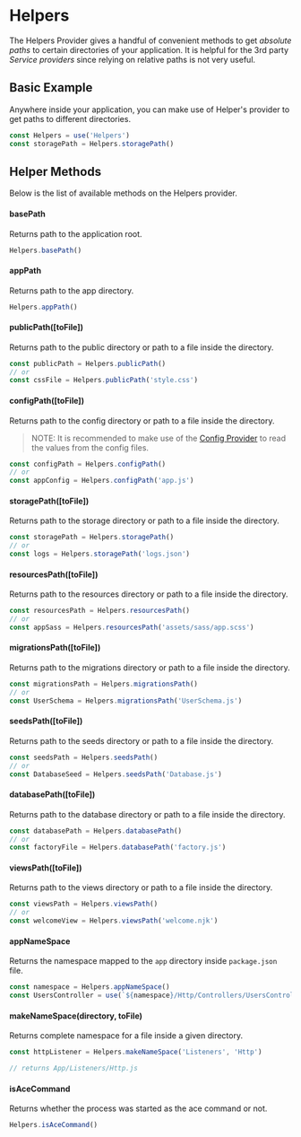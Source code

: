 # Helpers

The Helpers Provider gives a handful of convenient methods to get *absolute paths* to certain directories of your application. It is helpful for the 3rd party *Service providers* since relying on relative paths is not very useful.

## Basic Example
Anywhere inside your application, you can make use of Helper's provider to get paths to different directories.

```js
const Helpers = use('Helpers')
const storagePath = Helpers.storagePath()
```

## Helper Methods
Below is the list of available methods on the Helpers provider.

#### basePath
Returns path to the application root.

```js
Helpers.basePath()
```

#### appPath
Returns path to the app directory.

```js
Helpers.appPath()
```

#### publicPath([toFile])
Returns path to the public directory or path to a file inside the directory.

```js
const publicPath = Helpers.publicPath()
// or
const cssFile = Helpers.publicPath('style.css')
```

#### configPath([toFile])
Returns path to the config directory or path to a file inside the directory.

> NOTE: It is recommended to make use of the [Config Provider](/markdown/03-getting-started/03-configuration.md) to read the values from the config files.

```js
const configPath = Helpers.configPath()
// or
const appConfig = Helpers.configPath('app.js')
```

#### storagePath([toFile])
Returns path to the storage directory or path to a file inside the directory.

```js
const storagePath = Helpers.storagePath()
// or
const logs = Helpers.storagePath('logs.json')
```

#### resourcesPath([toFile])
Returns path to the resources directory or path to a file inside the directory.

```js
const resourcesPath = Helpers.resourcesPath()
// or
const appSass = Helpers.resourcesPath('assets/sass/app.scss')
```

#### migrationsPath([toFile])
Returns path to the migrations directory or path to a file inside the directory.

```js
const migrationsPath = Helpers.migrationsPath()
// or
const UserSchema = Helpers.migrationsPath('UserSchema.js')
```

#### seedsPath([toFile])
Returns path to the seeds directory or path to a file inside the directory.

```js
const seedsPath = Helpers.seedsPath()
// or
const DatabaseSeed = Helpers.seedsPath('Database.js')
```

#### databasePath([toFile])
Returns path to the database directory or path to a file inside the directory.

```js
const databasePath = Helpers.databasePath()
// or
const factoryFile = Helpers.databasePath('factory.js')
```

#### viewsPath([toFile])
Returns path to the views directory or path to a file inside the directory.

```js
const viewsPath = Helpers.viewsPath()
// or
const welcomeView = Helpers.viewsPath('welcome.njk')
```

#### appNameSpace
Returns the namespace mapped to the `app` directory inside `package.json` file.

```js
const namespace = Helpers.appNameSpace()
const UsersController = use(`${namespace}/Http/Controllers/UsersController`)
```

#### makeNameSpace(directory, toFile)
Returns complete namespace for a file inside a given directory.

```js
const httpListener = Helpers.makeNameSpace('Listeners', 'Http')

// returns App/Listeners/Http.js
```

#### isAceCommand
Returns whether the process was started as the ace command or not.

```js
Helpers.isAceCommand()
```
